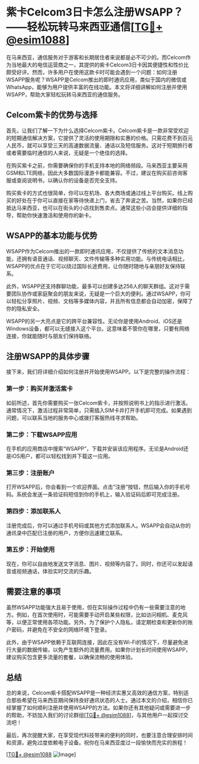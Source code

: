 # 紫卡Celcom3日卡怎么注册WSAPP？——轻松玩转马来西亚通信[[TG💪+ @esim1088](https://t.me/s/esim1088)]

在马来西亚，通信服务对于游客和长期居住者来说都是必不可少的。而Celcom作为当地最大的电信运营商之一，其提供的紫卡Celcom3日卡因其便捷性和性价比颇受好评。然而，许多用户在使用这款卡时可能会遇到一个问题：如何注册WSAPP服务呢？WSAPP是Celcom推出的即时通讯应用，类似于国内的微信或WhatsApp，能够为用户提供丰富的在线功能。本文将详细讲解如何注册并使用WSAPP，帮助大家轻松玩转马来西亚的通信服务。

## Celcom紫卡的优势与选择

首先，让我们了解一下为什么选择Celcom紫卡。Celcom紫卡是一款非常受欢迎的短期通信解决方案，它提供了灵活的使用期限和实惠的价格。只需花费不到百元人民币，就可以享受三天的高速数据流量、通话以及短信服务。这对于短期旅行者或者需要临时通信的人来说，无疑是一个绝佳的选择。

在购买紫卡之前，你需要确保你的手机支持本地的网络频段。马来西亚主要采用GSM和LTE网络，因此大多数国际漫游卡都能兼容。不过，建议在购买前咨询客服或查阅说明书，以确认你的设备是否完全支持。

购买紫卡的方式也很简单，你可以在机场、各大商场或通过线上平台购买。线上购买的好处在于你可以直接在家等待快递上门，省去了奔波之苦。当然，如果你已经抵达马来西亚，也可以在街头的小店找到售卖点。通常这些小店会提供详细的指导，帮助你快速激活和使用你的新卡。

## WSAPP的基本功能与优势

WSAPP作为Celcom推出的一款即时通讯应用，不仅提供了传统的文本消息功能，还拥有语音通话、视频聊天、文件传输等多种实用功能。与传统电话相比，WSAPP的优点在于它可以绕过国际长途费用，让你随时随地与亲朋好友保持联系。

此外，WSAPP还支持群聊功能，最多可以创建多达256人的聊天群组。这对于需要团队协作或家庭聚会的朋友来说，无疑是一个巨大的便利。通过WSAPP，你可以轻松分享照片、视频、文档等多媒体内容，并且所有信息都会自动加密，保障了你的隐私安全。

WSAPP的另一大亮点是它的跨平台兼容性。无论你是使用Android、iOS还是Windows设备，都可以无缝接入这个平台。这意味着不管你在哪里，只要有网络连接，你就能随时与朋友们保持联络。

## 注册WSAPP的具体步骤

接下来，我们将详细介绍如何注册并开始使用WSAPP。以下是完整的操作流程：

### 第一步：购买并激活紫卡

如前所述，首先你需要购买一张Celcom紫卡，并按照说明书上的指示进行激活。通常情况下，激活过程非常简单，只需插入SIM卡并打开手机即可完成。如果遇到问题，可以联系当地的服务中心或拨打客服热线寻求帮助。

### 第二步：下载WSAPP应用

在手机的应用商店中搜索“WSAPP”，下载并安装该应用程序。无论是Android还是iOS用户，都可以轻松找到并下载这一应用。

### 第三步：注册账户

打开WSAPP后，你会看到一个欢迎界面。点击“注册”按钮，然后输入你的手机号码。系统会发送一条验证码短信到你的手机上，输入验证码后即可完成注册。

### 第四步：添加联系人

注册完成后，你可以通过手机号码或其他方式添加联系人。WSAPP会自动从你的通讯录中匹配已注册的用户，方便你迅速建立联系。

### 第五步：开始使用

现在，你可以自由地发送文字消息、图片、视频等内容了。同时，你还可以发起语音或视频通话，体验实时交流的乐趣。

## 需要注意的事项

虽然WSAPP功能强大且易于使用，但在实际操作过程中仍有一些需要注意的地方。例如，在首次使用时，可能需要手动开启某些权限，比如访问相机、麦克风等，以便正常使用各项功能。另外，为了保护个人隐私，请定期检查和更新你的账户密码，并避免在不安全的网络环境下登录。

此外，由于WSAPP依赖于互联网连接，因此在没有Wi-Fi的情况下，尽量避免进行大量的数据传输，以免产生额外的流量费用。如果你计划长时间使用WSAPP，建议购买包含更多流量的套餐，以确保流畅的使用体验。

## 总结

总的来说，Celcom紫卡搭配WSAPP是一种经济实惠又高效的通信方案，特别适合那些希望在马来西亚期间保持良好通讯状态的人士。通过本文的介绍，相信你已经掌握了如何顺利注册并使用WSAPP的方法。如果你还有其他疑问或需要进一步的帮助，不妨加入我们的讨论群组[[TG💪+ @esim1088](https://t.me/s/esim1088)]，与其他用户一起探讨交流吧！

最后，再次提醒大家，在享受现代科技带来的便利的同时，也要注意合理安排时间和资源，避免过度依赖电子设备。祝你在马来西亚度过一段愉快而充实的旅程！

[[TG💪+ @esim1088](https://t.me/s/esim1088) ![Image](https://i.postimg.cc/4NQfJmqS/Snipaste-2025-05-13-00-14-12.png)]
